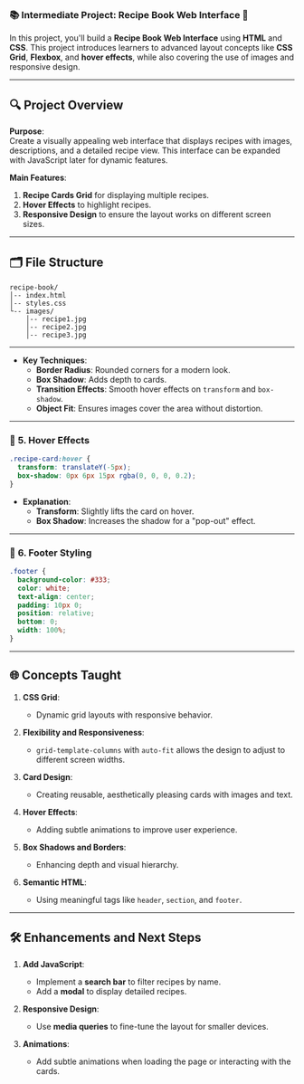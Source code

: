 ### 📚 **Intermediate Project: Recipe Book Web Interface** 🍲

In this project, you'll build a **Recipe Book Web Interface** using **HTML** and **CSS**. This project introduces learners to advanced layout concepts like **CSS Grid**, **Flexbox**, and **hover effects**, while also covering the use of images and responsive design.

---

## 🔍 **Project Overview**

**Purpose**:  
Create a visually appealing web interface that displays recipes with images, descriptions, and a detailed recipe view. This interface can be expanded with JavaScript later for dynamic features.

**Main Features**:
1. **Recipe Cards Grid** for displaying multiple recipes.
2. **Hover Effects** to highlight recipes.
3. **Responsive Design** to ensure the layout works on different screen sizes.

---

## 🗂️ **File Structure**

```
recipe-book/
│-- index.html
│-- styles.css
└-- images/
    │-- recipe1.jpg
    │-- recipe2.jpg
    │-- recipe3.jpg
```

---


- **Key Techniques**:
  - **Border Radius**: Rounded corners for a modern look.
  - **Box Shadow**: Adds depth to cards.
  - **Transition Effects**: Smooth hover effects on `transform` and `box-shadow`.
  - **Object Fit**: Ensures images cover the area without distortion.

---

### 📌 **5. Hover Effects**

```css
.recipe-card:hover {
  transform: translateY(-5px);
  box-shadow: 0px 6px 15px rgba(0, 0, 0, 0.2);
}
```

- **Explanation**:  
  - **Transform**: Slightly lifts the card on hover.
  - **Box Shadow**: Increases the shadow for a "pop-out" effect.

---

### 📌 **6. Footer Styling**

```css
.footer {
  background-color: #333;
  color: white;
  text-align: center;
  padding: 10px 0;
  position: relative;
  bottom: 0;
  width: 100%;
}
```

---

## 🌐 **Concepts Taught**

1. **CSS Grid**:  
   - Dynamic grid layouts with responsive behavior.

2. **Flexibility and Responsiveness**:  
   - `grid-template-columns` with `auto-fit` allows the design to adjust to different screen widths.

3. **Card Design**:  
   - Creating reusable, aesthetically pleasing cards with images and text.

4. **Hover Effects**:  
   - Adding subtle animations to improve user experience.

5. **Box Shadows and Borders**:  
   - Enhancing depth and visual hierarchy.

6. **Semantic HTML**:  
   - Using meaningful tags like `header`, `section`, and `footer`.

---

## 🛠️ **Enhancements and Next Steps**

1. **Add JavaScript**:
   - Implement a **search bar** to filter recipes by name.
   - Add a **modal** to display detailed recipes.

2. **Responsive Design**:
   - Use **media queries** to fine-tune the layout for smaller devices.

3. **Animations**:
   - Add subtle animations when loading the page or interacting with the cards.